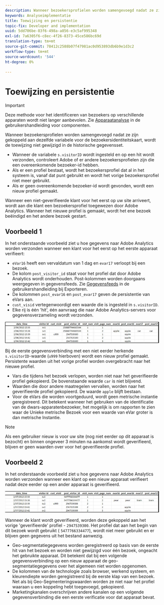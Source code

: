 ```yaml
---
description: Wanneer bezoekersprofielen worden samengevoegd nadat ze zijn gekoppeld aan dezelfde variabele voor de bezoekersidentiteitskaart, wordt de toewijzing niet gewijzigd in de historische gegevensset.
keywords: Analyseimplementatie
title: Toewijzing en persistentie
topic-fix: Developer and implementation
uuid: 5dd706be-83f6-498a-a856-e3c5af995348
exl-id: 7a6305f6-c8ec-4f26-8373-45ce586bc69d
translation-type: tm+mt
source-git-commit: 78412c2588b07f47981ac0d953893db6b9e1d3c2
workflow-type: tm+mt
source-wordcount: '544'
ht-degree: 0%

---
```


# Toewijzing en persistentie

>[!IMPORTANT]
>
>Deze methode voor het identificeren van bezoekers op verschillende apparaten wordt niet langer aanbevolen. Zie [Apparaatanalyse](/help/components/cda/overview.md) in de gebruikershandleiding voor componenten.

Wanneer bezoekersprofielen worden samengevoegd nadat ze zijn gekoppeld aan dezelfde variabele voor de bezoekersidentiteitskaart, wordt de toewijzing niet gewijzigd in de historische gegevensset.

* Wanneer de variabele `s.visitorID` wordt ingesteld en op een hit wordt verzonden, controleert Adobe of er andere bezoekersprofielen zijn die een overeenkomende bezoeker-id hebben.
* Als er een profiel bestaat, wordt het bezoekersprofiel dat al in het systeem is, vanaf dat punt gebruikt en wordt het vorige bezoekersprofiel niet meer gebruikt.
* Als er geen overeenkomende bezoeker-id wordt gevonden, wordt een nieuw profiel gemaakt.

Wanneer een niet-geverifieerde klant voor het eerst op uw site arriveert, wordt aan die klant een bezoekersprofiel toegewezen door Adobe Analytics. Wanneer het nieuwe profiel is gemaakt, wordt het ene bezoek beëindigd en het andere bezoek gestart.

## Voorbeeld 1

In het onderstaande voorbeeld ziet u hoe gegevens naar Adobe Analytics worden verzonden wanneer een klant voor het eerst op het eerste apparaat verifieert:

* `eVar16` heeft een vervaldatum van 1 dag en  `evar17` verloopt bij een bezoek.
* De kolom `post_visitor_id` staat voor het profiel dat door Adobe Analytics wordt onderhouden. Post-kolommen worden doorgaans weergegeven in gegevensfeeds. Zie [Gegevensfeeds](/help/export/analytics-data-feed/data-feed-overview.md) in de gebruikershandleiding bij Exporteren.
* De kolommen `post_evar16` en `post_evar17` geven de persistentie van eVars aan.
* `cust_visid` vertegenwoordigt een waarde die is ingesteld in  `s.visitorID`.
* Elke rij is één &#39;hit&#39;, één aanvraag die naar Adobe Analytics-servers voor gegevensverzameling wordt verzonden.

![Voorbeeld 1 van een ander apparaat](assets/xdevice_first.jpg)

Bij de eerste gegevensverbinding met een niet eerder herkende `s.visitorID`-waarde (`u999` hierboven) wordt een nieuw profiel gemaakt. Persistente waarden uit het vorige profiel worden overgebracht naar het nieuwe profiel.

* Vars die tijdens het bezoek verlopen, worden niet naar het geverifieerde profiel gekopieerd. De bovenstaande waarde `car` is niet blijvend.
* Waarden die door andere maatregelen vervallen, worden naar het geverifieerde profiel gekopieerd. De waarde `apple` blijft bestaan.
* Voor de eVars die worden voortgeduurd, wordt geen metrische instantie geregistreerd. Dit betekent wanneer het gebruiken van de identificatie van de dwars-apparatenbezoeker, het mogelijk is om rapporten te zien waar de Unieke metrische Bezoek voor een waarde van eVar groter is dan metrische Instantie.

>[!NOTE]
>
>Als een gebruiker nieuw is voor uw site (nog niet eerder op dit apparaat is bezocht) en binnen ongeveer 3 minuten na aankomst wordt geverifieerd, blijven er geen waarden over voor het geverifieerde profiel.

## Voorbeeld 2

In het onderstaande voorbeeld ziet u hoe gegevens naar Adobe Analytics worden verzonden wanneer een klant op een nieuw apparaat verifieert nadat deze eerder op een ander apparaat is geverifieerd.

![Voorbeeld 2 van verschillende apparaten](assets/xdevice-subsequent.jpg)

Wanneer de klant wordt geverifieerd, worden deze gekoppeld aan het vorige &#39;geverifieerde&#39; profiel - `2947539300`. Het profiel dat aan het begin van dit bezoek wordt gebruikt ( `5477766334477`), wordt niet meer gebruikt en er blijven geen gegevens uit het bestand aanwezig.

* Geo-segmentatiegegevens worden geregistreerd op basis van de eerste hit van het bezoek en worden niet gewijzigd voor één bezoek, ongeacht het gebruikte apparaat. Dit betekent dat bij een volgende gegevensverbinding op een nieuw apparaat de geo-segmentatiegegevens over het algemeen niet worden opgenomen.
* De kolommen van de technologie zoals browser, werkend systeem, en kleurendiepte worden geregistreerd bij de eerste klap van een bezoek. Net als bij Geo-Segmenteringswaarden worden ze niet naar het profiel waaraan u een koppeling hebt toegevoegd, gekopieerd.
* Marketingkanalen overschrijven andere kanalen op een volgende gegevensverbinding die een eerste verificatie voor dat apparaat bevat.

